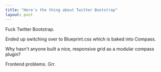 ```yaml
---
title: "Here's the thing about Twitter Bootstrap"
layout: post
---
```


Fuck Twitter Bootstrap.

Ended up switching over to Blueprint.css which is baked into Compass.

Why hasn't anyone built a nice, responsive grid as a modular compass plugin?

Frontend problems. Grr.
